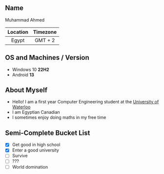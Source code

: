 ## Name
Muhammad Ahmed

| Location | Timezone |
| :------: | :------: |
| Egypt    | GMT + 2  |


## OS and Machines / Version
* Windows 10 **22H2**
* Android **13**

## About Myself
* Hello! I am a first year Computer Engineering student at the [University of Waterloo][1]
* I am Egyptian Canadian
* I sometimes enjoy doing maths in my free time

## Semi-Complete Bucket List
- [x] Get good in high school
- [x] Enter a good university
- [ ] Survive
- [ ] ???
- [ ] World domination  

[1]: https://uwaterloo.ca/
